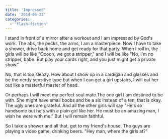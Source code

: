 ```yaml
---
title: 'Impressed'
date: '2014-06-22'
categories:
  - 'flash-fiction'
---
```


I stand in front of a mirror after a workout and I am impressed by God's work.
The abs, the pecks, the arms, I am a masterpiece. Now I have to take a shower,
drive back home and get ready for that party. When I roll in, the girls will be
like "Ooooh, we got a stripper," and I will be like "No, I'm no stripper, babe.
But play your cards right, and you just might get a private show."

<!-- truncate -->

No, that is too sleazy. How about I show up in a cardigan and glasses and be the
nerdy sensitive type but when I can get a girl upstairs, I will eat her out like
a masterful master of head.

Or perhaps I will meet my perfect soul mate.The one girl I am destined to be
with. She might have small boobs and be a six instead of a ten, that is okay.
The ugly ones are grateful. And all the other girls will say "He's so handsome
but he's with a plain girl like her. He must be an amazing man, I wish he were
with me." But I will remain faithful.

So I take a shower and all that, get to my friend's house. The guys are playing
a video game, drinking beers. "Hey man, where the girls at?"
